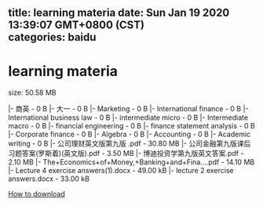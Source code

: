 
title: learning materia
date: Sun Jan 19 2020 13:39:07 GMT+0800 (CST)    
categories: baidu
---

# learning materia
size: 50.58 MB
 
 
|- 商英 - 0 B
|- 大一 - 0 B
|- Marketing - 0 B
|- International finance - 0 B
|- International business law - 0 B
|- intermediate micro - 0 B
|- Intermediate macro - 0 B
|- financial engineering - 0 B
|- finance statement analysis - 0 B
|- Corporate finance - 0 B
|- Algebra - 0 B
|- Accounting - 0 B
|- Academic writing - 0 B
|- 公司理财英文版第九版 .pdf - 30.80 MB
|- 公司金融第九版课后习题答案(罗斯着)(英文版).pdf - 3.50 MB
|- 博迪投资学第九版英文答案.pdf - 2.10 MB
|- The+Economics+of+Money,+Banking+and+Fina....pdf - 14.10 MB
|- Lecture 4 exercise answers(1).docx - 49.00 kB
|- lecture 2 exercise answers.docx - 33.00 kB

[How to download](https://bpcam.bemobtrk.com/go/2ceec3aa-1ca2-46d6-b9ff-aaa5c184517c?jno=2935)